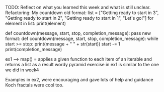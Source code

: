 TODO: Reflect on what you learned this week and what is still unclear.
Refactoring: 
My countdown old format:
list = ["Getting ready to start in 3", "Getting ready to start in 2", "Getting ready to start in 1", "Let's go!"]
for element in list:
  print(element)


def countdown(message, start, stop, completion_message):
    pass
new format:
def countdown(message, start, stop, completion_message):
    while start >= stop:
        print(message + " " + str(start))
        start -= 1
    print(completion_message)

ex1 --> map() = applies a given function to each item of an iterable and returns a list as a result wordy pyramid exercise in ex1 is similar to the one we did in week4

Examples in ex2, were encouraging and gave lots of help and guidance
Koch fractals were cool too.
